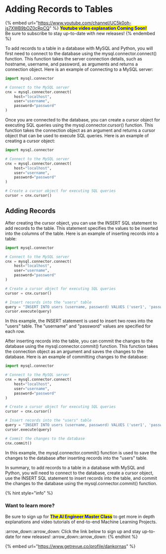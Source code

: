 # Adding Records to Tables

{% embed url="https://www.youtube.com/channel/UC5k0oh-js7XWB9bOZ0cRpCQ" %}
<mark style="color:blue;">**Youtube video explanation Coming Soon!**</mark> \
Be sure to subscribe to stay up-to-date with new releases!
{% endembed %}

To add records to a table in a database with MySQL and Python, you will first need to connect to the database using the mysql.connector.connect() function. This function takes the server connection details, such as hostname, username, and password, as arguments and returns a connection object. Here is an example of connecting to a MySQL server:

```python
import mysql.connector

# Connect to the MySQL server
cnx = mysql.connector.connect(
    host="localhost",
    user="username",
    password="password"
)
```

Once you are connected to the database, you can create a cursor object for executing SQL queries using the mysql.connector.cursor() function. This function takes the connection object as an argument and returns a cursor object that can be used to execute SQL queries. Here is an example of creating a cursor object:

```python
import mysql.connector

# Connect to the MySQL server
cnx = mysql.connector.connect(
    host="localhost",
    user="username",
    password="password"
)

# Create a cursor object for executing SQL queries
cursor = cnx.cursor()
```

## Adding Records

After creating the cursor object, you can use the INSERT SQL statement to add records to the table. This statement specifies the values to be inserted into the columns of the table. Here is an example of inserting records into a table:

```python
import mysql.connector

# Connect to the MySQL server
cnx = mysql.connector.connect(
    host="localhost",
    user="username",
    password="password"
)

# Create a cursor object for executing SQL queries
cursor = cnx.cursor()

# Insert records into the "users" table
query = "INSERT INTO users (username, password) VALUES ('user1', 'password1'), ('user2', 'password2')"
cursor.execute(query)
```

In this example, the INSERT statement is used to insert two rows into the "users" table. The "username" and "password" values are specified for each row.

After inserting records into the table, you can commit the changes to the database using the mysql.connector.commit() function. This function takes the connection object as an argument and saves the changes to the database. Here is an example of committing changes to the database:

```python
import mysql.connector

# Connect to the MySQL server
cnx = mysql.connector.connect(
    host="localhost",
    user="username",
    password="password"
)

# Create a cursor object for executing SQL queries
cursor = cnx.cursor()

# Insert records into the "users" table
query = "INSERT INTO users (username, password) VALUES ('user1', 'password1'), ('user2', 'password2')"
cursor.execute(query)

# Commit the changes to the database
cnx.commit()
```

In this example, the mysql.connector.commit() function is used to save the changes to the database after inserting records into the "users" table.

In summary, to add records to a table in a database with MySQL and Python, you will need to connect to the database, create a cursor object, use the INSERT SQL statement to insert records into the table, and commit the changes to the database using the mysql.connector.commit() function.

{% hint style="info" %}
### Want to learn more?

Be sure to sign up for <mark style="color:blue;">**The AI Engineer Master Class**</mark> to get more in depth explanations and video tutorials of end-to-end Machine Learning Projects.&#x20;

:arrow\_down::arrow\_down: Click the link below to sign up and stay up-to-date for new releases! :arrow\_down::arrow\_down:
{% endhint %}

{% embed url="https://www.getrevue.co/profile/dankornas" %}

